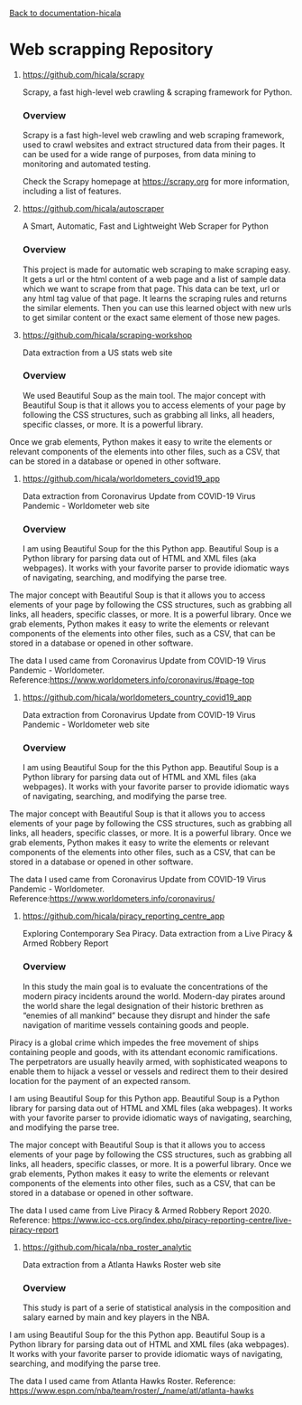[Back to documentation-hicala]( https://github.com/hicala/documentation-hicala)

# Web scrapping Repository

1. https://github.com/hicala/scrapy

   Scrapy, a fast high-level web crawling & scraping framework for Python.

   ### Overview

   Scrapy is a fast high-level web crawling and web scraping framework, used to crawl websites and extract structured data from their pages. It can be used    for a wide range of purposes, from data mining to monitoring and automated testing.

   Check the Scrapy homepage at https://scrapy.org for more information, including a list of features.

1. https://github.com/hicala/autoscraper

   A Smart, Automatic, Fast and Lightweight Web Scraper for Python

   ### Overview

   This project is made for automatic web scraping to make scraping easy. It gets a url or the html content of a web page and a list of sample data which  we want to scrape from that page. This data can be text, url or any html tag value of that page. It learns the scraping rules and returns the similar elements. Then you can use this learned object with new urls to get similar content or the exact same element of those new pages.

1. https://github.com/hicala/scraping-workshop

   Data extraction from a US stats web site 

   ### Overview

   We used Beautiful Soup as the main tool. The major concept with Beautiful Soup is that it allows you to access elements of your page by following the CSS structures, such as grabbing all links, all headers, specific classes, or more. It is a powerful library.

Once we grab elements, Python makes it easy to write the elements or relevant components of the elements into other files, such as a CSV, that can be stored in a database or opened in other software.

1. https://github.com/hicala/worldometers_covid19_app

   Data extraction from Coronavirus Update from COVID-19 Virus Pandemic - Worldometer web site 

   ### Overview

   I am using Beautiful Soup for the this Python app. Beautiful Soup is a Python library for parsing data out of HTML and XML files (aka webpages). It works with your favorite parser to provide idiomatic ways of navigating, searching, and modifying the parse tree.

The major concept with Beautiful Soup is that it allows you to access elements of your page by following the CSS structures, such as grabbing all links, all headers, specific classes, or more. It is a powerful library. Once we grab elements, Python makes it easy to write the elements or relevant components of the elements into other files, such as a CSV, that can be stored in a database or opened in other software.

The data I used came from Coronavirus Update from COVID-19 Virus Pandemic - Worldometer. Reference:https://www.worldometers.info/coronavirus/#page-top

1. https://github.com/hicala/worldometers_country_covid19_app

   Data extraction from Coronavirus Update from COVID-19 Virus Pandemic - Worldometer web site 
   
   ### Overview

   I am using Beautiful Soup for the this Python app. Beautiful Soup is a Python library for parsing data out of HTML and XML files (aka webpages). It works with your favorite parser to provide idiomatic ways of navigating, searching, and modifying the parse tree.

The major concept with Beautiful Soup is that it allows you to access elements of your page by following the CSS structures, such as grabbing all links, all headers, specific classes, or more. It is a powerful library. Once we grab elements, Python makes it easy to write the elements or relevant components of the elements into other files, such as a CSV, that can be stored in a database or opened in other software.

The data I used came from Coronavirus Update from COVID-19 Virus Pandemic - Worldometer. Reference:https://www.worldometers.info/coronavirus/

1. https://github.com/hicala/piracy_reporting_centre_app

   Exploring Contemporary Sea Piracy. Data extraction from a Live Piracy & Armed Robbery Report 
   
   ### Overview

   In this study the main goal is to evaluate the concentrations of the modern piracy incidents around the world. Modern-day pirates around the world share the legal designation of their historic brethren as “enemies of all mankind” because they disrupt and hinder the safe navigation of maritime vessels containing goods and people.

Piracy is a global crime which impedes the free movement of ships containing people and goods, with its attendant economic ramifications. The perpetrators are usually heavily armed, with sophisticated weapons to enable them to hijack a vessel or vessels and redirect them to their desired location for the payment of an expected ransom.

I am using Beautiful Soup for this Python app. Beautiful Soup is a Python library for parsing data out of HTML and XML files (aka webpages). It works with your favorite parser to provide idiomatic ways of navigating, searching, and modifying the parse tree.

The major concept with Beautiful Soup is that it allows you to access elements of your page by following the CSS structures, such as grabbing all links, all headers, specific classes, or more. It is a powerful library. Once we grab elements, Python makes it easy to write the elements or relevant components of the elements into other files, such as a CSV, that can be stored in a database or opened in other software.

The data I used came from Live Piracy & Armed Robbery Report 2020. Reference: https://www.icc-ccs.org/index.php/piracy-reporting-centre/live-piracy-report


1. https://github.com/hicala/nba_roster_analytic

   Data extraction from a Atlanta Hawks Roster web site 
   
   ### Overview

   This study is part of a serie of statistical analysis in the composition and salary earned by main and key players in the NBA.

I am using Beautiful Soup for the this Python app. Beautiful Soup is a Python library for parsing data out of HTML and XML files (aka webpages). It works with your favorite parser to provide idiomatic ways of navigating, searching, and modifying the parse tree.

The data I used came from Atlanta Hawks Roster. Reference: https://www.espn.com/nba/team/roster/_/name/atl/atlanta-hawks


